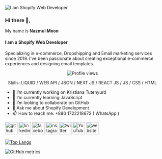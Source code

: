 ![I am Shopify Web Developer](https://media.licdn.com/dms/image/v2/D5616AQFqm12akimtSQ/profile-displaybackgroundimage-shrink_200_800/profile-displaybackgroundimage-shrink_200_800/0/1709489984712?e=2147483647&v=beta&t=MaEUIlj5x9ed6-gxhGWL5KhunfJITPf61SLcZY5GWq4)

### Hi there 👋, 
My name is <b> Nazmul Moon </b>
#### I am a Shopify Web Developer


Specializing in e-commerce, Dropshipping and Email marketing services since 2019. I've been passionate about creating exceptional e-commerce experiences and designing email templates.
<div align="center">

![Profile views](https://komarev.com/ghpvc/?username=harun181&color=red)

Skills: LIQUID / WEB API / JSON /  NEXT JS / REACT JS / JS / CSS / HTML 

</div>


- 🔭 I’m currently working on Kristiana Tutenyurd 
- 🌱 I’m currently learning JavaScript 
- 👯 I’m looking to collaborate on GitHub 
- 💬 Ask me about Shopify Development 
- 📫 How to reach me: +880 1722218672 ( WhatsApp ) 


[<img src='https://cdn.jsdelivr.net/npm/simple-icons@3.0.1/icons/github.svg' alt='github' height='40'>](https://github.com/nhmoonofficial)  [<img src='https://cdn.jsdelivr.net/npm/simple-icons@3.0.1/icons/linkedin.svg' alt='linkedin' height='40'>](https://www.linkedin.com/in/nazmulmoon/)  [<img src='https://cdn.jsdelivr.net/npm/simple-icons@3.0.1/icons/facebook.svg' alt='facebook' height='40'>](https://www.facebook.com/nhmoonofficial)  [<img src='https://cdn.jsdelivr.net/npm/simple-icons@3.0.1/icons/instagram.svg' alt='instagram' height='40'>](https://www.instagram.com/nhmoonofficial/)  [<img src='https://cdn.jsdelivr.net/npm/simple-icons@3.0.1/icons/twitter.svg' alt='twitter' height='40'>](https://twitter.com/nhmoon313)  [<img src='https://cdn.jsdelivr.net/npm/simple-icons@3.0.1/icons/youtube.svg' alt='YouTube' height='40'>](https://www.youtube.com/channel/nhmoonofficial2.0)  [<img src='https://cdn.jsdelivr.net/npm/simple-icons@3.0.1/icons/icloud.svg' alt='website' height='40'>](https://nazmulm.com/)  

[![Top Langs](https://github-readme-stats.vercel.app/api/top-langs/?username=nhmoonofficial)](https://github.com/anuraghazra/github-readme-stats)

![GitHub metrics](https://metrics.lecoq.io/nhmoonofficial)  

